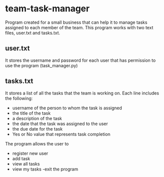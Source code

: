 # team-task-manager

Program created for a small business that can help it to manage tasks assigned to each member of the team.
This program works with two text files, user.txt and tasks.txt. 

## user.txt
It stores the username and password for each user that has permission to use the program (task_manager.py)

## tasks.txt
It stores a list of all the tasks that the team is working on. Each line includes the following:
- username of the person to whom the task is assigned
- the title of the task
- a description of the task
- the date that the task was assigned to the user
- the due date for the task
- Yes or No value that represents task completion

The program allows the user to 
- register new user
- add task
- view all tasks
- view my tasks
-exit the program
